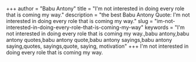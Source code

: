 +++
author = "Babu Antony"
title = "I'm not interested in doing every role that is coming my way."
description = "the best Babu Antony Quote: I'm not interested in doing every role that is coming my way."
slug = "im-not-interested-in-doing-every-role-that-is-coming-my-way"
keywords = "I'm not interested in doing every role that is coming my way.,babu antony,babu antony quotes,babu antony quote,babu antony sayings,babu antony saying,quotes, sayings,quote, saying, motivation"
+++
I'm not interested in doing every role that is coming my way.
